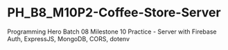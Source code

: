 # PH_B8_M10P2-Coffee-Store-Server
Programming Hero Batch 08 Milestone 10 Practice - Server with Firebase Auth, ExpressJS, MongoDB, CORS, dotenv
